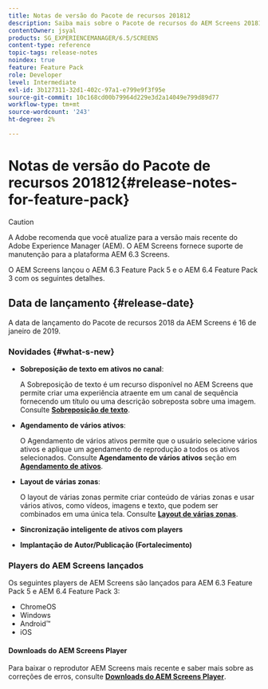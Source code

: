 ```yaml
---
title: Notas de versão do Pacote de recursos 201812
description: Saiba mais sobre o Pacote de recursos do AEM Screens 201812, lançado em 16 de janeiro de 2019.
contentOwner: jsyal
products: SG_EXPERIENCEMANAGER/6.5/SCREENS
content-type: reference
topic-tags: release-notes
noindex: true
feature: Feature Pack
role: Developer
level: Intermediate
exl-id: 3b127311-32d1-402c-97a1-e799e9f3f95e
source-git-commit: 10c168cd00b79964d229e3d2a14049e799d89d77
workflow-type: tm+mt
source-wordcount: '243'
ht-degree: 2%

---
```


# Notas de versão do Pacote de recursos 201812{#release-notes-for-feature-pack}

>[!CAUTION]
>
>A Adobe recomenda que você atualize para a versão mais recente do Adobe Experience Manager (AEM). O AEM Screens fornece suporte de manutenção para a plataforma AEM 6.3 Screens.

O AEM Screens lançou o AEM 6.3 Feature Pack 5 e o AEM 6.4 Feature Pack 3 com os seguintes detalhes.

## Data de lançamento {#release-date}

A data de lançamento do Pacote de recursos 2018 da AEM Screens é 16 de janeiro de 2019.

### Novidades {#what-s-new}

* **Sobreposição de texto em ativos no canal**:

  A Sobreposição de texto é um recurso disponível no AEM Screens que permite criar uma experiência atraente em um canal de sequência fornecendo um título ou uma descrição sobreposta sobre uma imagem. Consulte [**Sobreposição de texto**](text-overlay.md).

* **Agendamento de vários ativos**:

  O Agendamento de vários ativos permite que o usuário selecione vários ativos e aplique um agendamento de reprodução a todos os ativos selecionados. Consulte **Agendamento de vários ativos** seção em **[Agendamento de ativos](asset-level-scheduling.md)**.

* **Layout de várias zonas**:

  O layout de várias zonas permite criar conteúdo de várias zonas e usar vários ativos, como vídeos, imagens e texto, que podem ser combinados em uma única tela. Consulte **[Layout de várias zonas](multi-zone-layout-aem-screens.md)**.

* **Sincronização inteligente de ativos com players**
* **Implantação de Autor/Publicação (Fortalecimento)**

### Players do AEM Screens lançados

Os seguintes players de AEM Screens são lançados para AEM 6.3 Feature Pack 5 e AEM 6.4 Feature Pack 3:

* ChromeOS
* Windows
* Android™
* iOS

#### Downloads do AEM Screens Player

Para baixar o reprodutor AEM Screens mais recente e saber mais sobre as correções de erros, consulte [**Downloads do AEM Screens Player**](https://download.macromedia.com/screens/).
